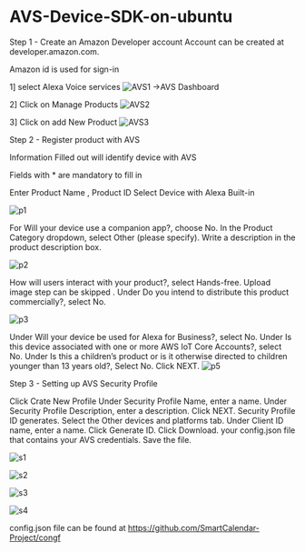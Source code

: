 # AVS-Device-SDK-on-ubuntu
Step 1 - Create an Amazon Developer account 
Account can be created at developer.amazon.com.

Amazon id is used for sign-in


1] select Alexa Voice services 
![AVS1](https://user-images.githubusercontent.com/63131401/110988858-14330b80-833f-11eb-9d11-baa0371ac288.png) 
                             ->AVS Dashboard 


2] Click on Manage Products 
![AVS2](https://user-images.githubusercontent.com/63131401/110989185-8146a100-833f-11eb-9df3-c621c8de7aa2.png)


3] Click on add New Product
![AVS3](https://user-images.githubusercontent.com/63131401/110989831-750f1380-8340-11eb-9924-170ec004694c.png)



Step 2 - Register product with AVS


Information Filled out will identify device with AVS

Fields with * are mandatory to fill in 

Enter Product Name , Product ID 
Select Device with Alexa Built-in





![p1](https://user-images.githubusercontent.com/63131401/110989515-0631ba80-8340-11eb-85d9-75f37dff0b42.png)

For Will your device use a companion app?, choose No.
In the Product Category dropdown, select Other (please specify).
Write a description in the product description box. 

![p2](https://user-images.githubusercontent.com/63131401/110989520-0762e780-8340-11eb-8296-0c9e31f3aae7.png)

How will users interact with your product?, select Hands-free.
Upload image step can be skipped .
Under Do you intend to distribute this product commercially?, select No.


![p3](https://user-images.githubusercontent.com/63131401/110989523-07fb7e00-8340-11eb-804f-0d9f31b7ba5b.png)

Under Will your device be used for Alexa for Business?, select No.
Under Is this device associated with one or more AWS IoT Core Accounts?, select No.
Under Is this a children’s product or is it otherwise directed to children younger than 13 years old?, Select No.
Click NEXT.
![p5](https://user-images.githubusercontent.com/63131401/110989527-092cab00-8340-11eb-89fb-11629f559f4f.png)



Step 3 - Setting up AVS Security Profile

Click Crate New Profile
Under Security Profile Name, enter a name. 
Under Security Profile Description, enter a description.
Click NEXT. Security Profile ID generates.
Select the Other devices and platforms tab.
Under Client ID name, enter a name.
Click Generate ID.
Click Download. your config.json file that contains your AVS credentials. Save the file.


![s1](https://user-images.githubusercontent.com/63131401/110990252-1302de00-8341-11eb-84c8-cf8512ed5afd.png)

![s2](https://user-images.githubusercontent.com/63131401/110990247-11d1b100-8341-11eb-8628-623acf3f14f6.png)

![s3](https://user-images.githubusercontent.com/63131401/110990246-11391a80-8341-11eb-883f-4aebffe44c46.png)

![s4](https://user-images.githubusercontent.com/63131401/110990243-10a08400-8341-11eb-8a91-d1f9bab8eb1f.png)


config.json file can be found at 
https://github.com/SmartCalendar-Project/congf 




